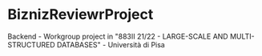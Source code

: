 # BiznizReviewrProject
Backend - Workgroup project in "883II 21/22 - LARGE-SCALE AND MULTI-STRUCTURED DATABASES" - Università di Pisa
